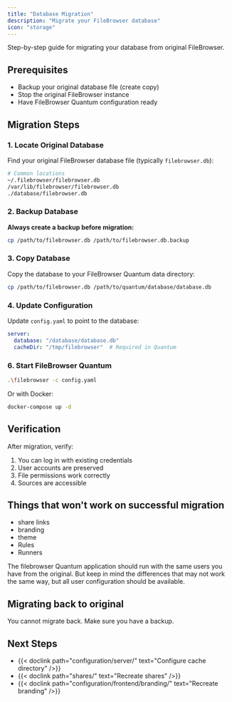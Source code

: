 ```yaml
---
title: "Database Migration"
description: "Migrate your FileBrowser database"
icon: "storage"
---
```


Step-by-step guide for migrating your database from original FileBrowser.

## Prerequisites

- Backup your original database file (create copy)
- Stop the original FileBrowser instance
- Have FileBrowser Quantum configuration ready

## Migration Steps

### 1. Locate Original Database

Find your original FileBrowser database file (typically `filebrowser.db`):

```bash
# Common locations
~/.filebrowser/filebrowser.db
/var/lib/filebrowser/filebrowser.db
./database/filebrowser.db
```

### 2. Backup Database

**Always create a backup before migration:**

```bash
cp /path/to/filebrowser.db /path/to/filebrowser.db.backup
```

### 3. Copy Database

Copy the database to your FileBrowser Quantum data directory:

```bash
cp /path/to/filebrowser.db /path/to/quantum/database/database.db
```

### 4. Update Configuration

Update `config.yaml` to point to the database:

```yaml
server:
  database: "/database/database.db"
  cacheDir: "/tmp/filebrowser"  # Required in Quantum
```

### 6. Start FileBrowser Quantum

```bash
.\filebrowser -c config.yaml
```

Or with Docker:

```bash
docker-compose up -d
```

## Verification

After migration, verify:

1. You can log in with existing credentials
2. User accounts are preserved
3. File permissions work correctly
4. Sources are accessible

## Things that won't work on successful migration

* share links
* branding
* theme
* Rules
* Runners

The filebrowser Quantum application should run with the same users
you have from the original. But keep in mind the differences that may not work 
the same way, but all user configuration should be available.

## Migrating back to original 

You cannot migrate back. Make sure you have a backup.

## Next Steps

- {{< doclink path="configuration/server/" text="Configure cache directory" />}}
- {{< doclink path="shares/" text="Recreate shares" />}}
- {{< doclink path="configuration/frontend/branding/" text="Recreate branding" />}}

